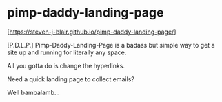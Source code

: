 # pimp-daddy-landing-page 
[https://steven-j-blair.github.io/pimp-daddy-landing-page/]

[P.D.L.P.] Pimp-Daddy-Landing-Page is a badass but simple 
way to get a site up and running for literally any space.

All you gotta do is change the hyperlinks.

Need a quick landing page to collect emails?

Well bambalamb...